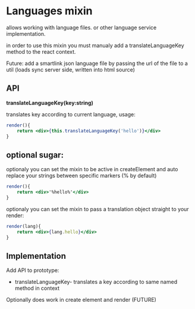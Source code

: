 # Languages mixin

allows working with language files. or other language service implementation.

in order to use this mixin you must manualy add a translateLanguageKey method to the react context.

Future:
add a smartlink json language file by passing the url of the file to a util (loads sync server side, written into html source)

## API
  
**translateLanguageKey(key:string)**

translates key according to current language,
usage:
```jsx
render(){
    return <div>{this.translateLanguageKey('hello')}</div> 
}

```

## optional sugar:

optionaly you can set the mixin to be active in createElement and auto replace your strings between specific markers (% by default)
```jsx
render(){
    return <div>'%hello%'</div> 
}

```
optionaly you can set the mixin to pass a translation object straight to your render:
```jsx
render(lang){
    return <div>{lang.hello}</div> 
}
```
## Implementation

Add API to prototype:
* translateLanguageKey- translates a key according to same named method in context

Optionally does work in create element and render (FUTURE) 
